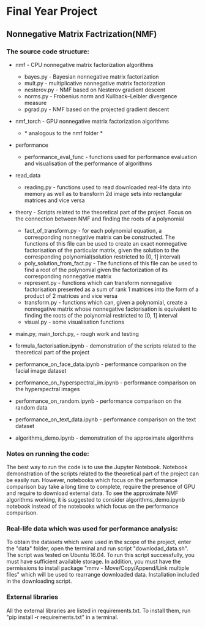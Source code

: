 # Final Year Project
## Nonnegative Matrix Factrization(NMF)


### The source code structure:

* nmf - CPU nonnegative matrix factorization algorithms
  * bayes.py - Bayesian nonnegative matrix factorization
  * mult.py - multiplicative nonnegative matrix factorization
  * nesterov.py - NMF based on Nesterov gradient descent 
  * norms.py - Frobenius norm and  Kullback–Leibler divergence measure
  * pgrad.py - NMF based on the projected gradient descent 

* nmf_torch - GPU nonnegative matrix factorization algorithms
  * \* analogous to the nmf folder *

* performance
  * performance_eval_func - functions used for performance evaluation and visualisation of the performance of algorithms

* read_data
  * reading.py - functions used to read downloaded real-life data into memory as well as to transform 2d image sets into rectangular matrices and vice versa

* theory - Scripts related to the theoretical part of the project. Focus on the connection between NMF and finding the roots of a polynomial 
  * fact_of_transform.py - for each polynomial equation, a corresponding nonnegative matrix can be constructed. The functions of this file can be used to create an exact nonnegative factorisation of the particular matrix, given the solution to the corresponding polynomial(solution restricted to [0, 1] interval)
  * poly_solution_from_fact.py - The functions of this file can be used to find a root of the polynomial given the factorization of its corresponding nonnegative matrix
  * represent.py - functions which can transform nonnegative factorisation presented as a sum of rank 1 matrices into the form of a product of 2 matrices and vice versa 
  * transform.py - functions which can, given a polynomial, create a nonnegative matrix whose nonnegative factorisation is equivalent to finding the roots of the polynomial restricted to [0, 1] interval
  * visual.py - some visualisation functions

* main.py, main_torch.py, - rough work and testing
* formula_factorisation.ipynb - demonstration of the scripts related to the theoretical part of the project
* performance_on_face_data.ipynb - performance comparison on the facial image dataset
* performance_on_hyperspectral_im.ipynb - performance comparison on the hyperspectral images
* performance_on_random.ipynb - performance comparison on the random data
* performance_on_text_data.ipynb - performance comparison on the text dataset
* algorithms_demo.ipynb - demonstration of the approximate algorithms 


### Notes on running the code:

The best way to run the code is to use the Jupyter Notebook. Notebook demonstration of the scripts related to the theoretical part of the project can be easily run. However, notebooks which focus on the performance comparison bay take a long time to complete, require the presence of GPU and require to download external data. To see the approximate NMF algorithms working, it is suggested to consider algorithms_demo.ipynb notebook instead of the notebooks which focus on the performance comparison. 

### Real-life data which was used for performance analysis:

To obtain the datasets which were used in the scope of the project, enter the "data" folder, open the terminal and run script "downlodad_data.sh". The script was tested on Ubuntu 16.04. To run this script successfully, you must have sufficient available storage. In addition, you must have the permissions to install package "mmv - Move/Copy/Append/Link multiple files" which will be used to rearrange downloaded data. Installation included in the downloading script.

### External libraries

All the external libraries are listed in requirements.txt. To install them, run "pip install -r requirements.txt" in a terminal.
